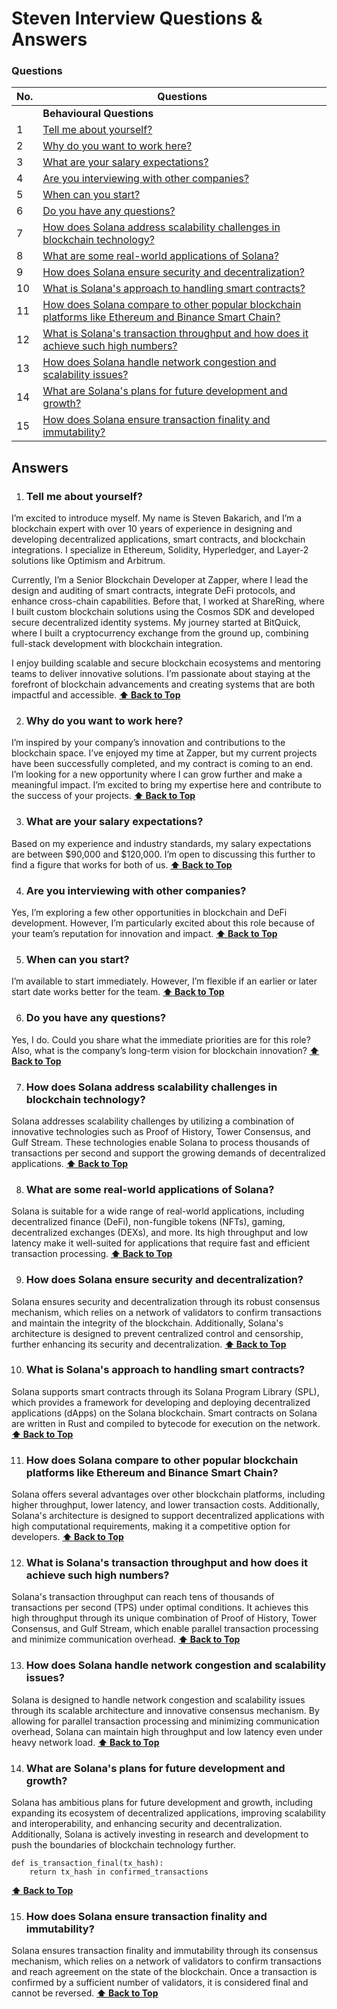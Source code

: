# Steven Interview Questions & Answers

### Questions

| No. | Questions                                                                                                                                                                                                                        |
| --- | -------------------------------------------------------------------------------------------------------------------------------------------------------------------------------------------------------------------------------- |
|     | **Behavioural Questions**                                                                                                                                                                                                                   
| 1   | [Tell me about yourself?](#Tell-me-about-yourself)
| 2   | [Why do you want to work here?](#Why-do-you-want-to-work-here)
| 3   | [What are your salary expectations?](#What-are-your-salary-expectations)
| 4   | [Are you interviewing with other companies?](#Are-you-interviewing-with-other-companies)
| 5   | [When can you start?](#When-can-you-start)
| 6   | [Do you have any questions?](#Do-you-have-any-questions)
| 7   | [How does Solana address scalability challenges in blockchain technology?](#How-does-Solana-address-scalability-challenges-in-blockchain-technology)
| 8   | [What are some real-world applications of Solana?](#What-are-some-real-world-applications-of-Solana)
| 9   | [How does Solana ensure security and decentralization?](#How-does-Solana-ensure-security-and-decentralization)
| 10   | [What is Solana's approach to handling smart contracts?](#What-is-Solanas-approach-to-handling-smart-contracts)
| 11   | [How does Solana compare to other popular blockchain platforms like Ethereum and Binance Smart Chain?](#How-does-Solana-compare-to-other-popular-blockchain-platforms-like-Ethereum-and-Binance-Smart-Chain)
| 12   | [What is Solana's transaction throughput and how does it achieve such high numbers?](#What-is-Solanas-transaction-throughput-and-how-does-it-achieve-such-high-numbers)
| 13   | [How does Solana handle network congestion and scalability issues?](#How-does-Solana-handle-network-congestion-and-scalability-issues)
| 14   | [What are Solana's plans for future development and growth?](#What-are-Solanas-plans-for-future-development-and-growth)
| 15   | [How does Solana ensure transaction finality and immutability?](#How-does-Solana-ensure-transaction-finality-and-immutability)

## Answers
1. ### Tell me about yourself?
   
I’m excited to introduce myself. My name is Steven Bakarich, and I’m a blockchain expert with over 10 years of experience in designing and developing decentralized applications, smart contracts, and blockchain integrations. I specialize in Ethereum, Solidity, Hyperledger, and Layer-2 solutions like Optimism and Arbitrum.

Currently, I’m a Senior Blockchain Developer at Zapper, where I lead the design and auditing of smart contracts, integrate DeFi protocols, and enhance cross-chain capabilities. Before that, I worked at ShareRing, where I built custom blockchain solutions using the Cosmos SDK and developed secure decentralized identity systems. My journey started at BitQuick, where I built a cryptocurrency exchange from the ground up, combining full-stack development with blockchain integration.

I enjoy building scalable and secure blockchain ecosystems and mentoring teams to deliver innovative solutions. I’m passionate about staying at the forefront of blockchain advancements and creating systems that are both impactful and accessible.
    **[⬆ Back to Top](#questions)**
    
2.  ### Why do you want to work here?

I’m inspired by your company’s innovation and contributions to the blockchain space. I’ve enjoyed my time at Zapper, but my current projects have been successfully completed, and my contract is coming to an end. I’m looking for a new opportunity where I can grow further and make a meaningful impact. I’m excited to bring my expertise here and contribute to the success of your projects.
    **[⬆ Back to Top](#questions)**

3. ### What are your salary expectations?
   
Based on my experience and industry standards, my salary expectations are between $90,000 and $120,000. I’m open to discussing this further to find a figure that works for both of us.
    **[⬆ Back to Top](#questions)**

4. ### Are you interviewing with other companies?

Yes, I’m exploring a few other opportunities in blockchain and DeFi development. However, I’m particularly excited about this role because of your team’s reputation for innovation and impact.
    **[⬆ Back to Top](#questions)**

5. ### When can you start?

I’m available to start immediately. However, I’m flexible if an earlier or later start date works better for the team.
    **[⬆ Back to Top](#questions)**

6. ### Do you have any questions?

Yes, I do. Could you share what the immediate priorities are for this role? Also, what is the company’s long-term vision for blockchain innovation?
    **[⬆ Back to Top](#questions)**
    
7. ### How does Solana address scalability challenges in blockchain technology?

Solana addresses scalability challenges by utilizing a combination of innovative technologies such as Proof of History, Tower Consensus, and Gulf Stream. These technologies enable Solana to process thousands of transactions per second and support the growing demands of decentralized applications.
    **[⬆ Back to Top](#questions)**
    
8. ### What are some real-world applications of Solana?

Solana is suitable for a wide range of real-world applications, including decentralized finance (DeFi), non-fungible tokens (NFTs), gaming, decentralized exchanges (DEXs), and more. Its high throughput and low latency make it well-suited for applications that require fast and efficient transaction processing.
    **[⬆ Back to Top](#questions)**
    
9. ### How does Solana ensure security and decentralization?

Solana ensures security and decentralization through its robust consensus mechanism, which relies on a network of validators to confirm transactions and maintain the integrity of the blockchain. Additionally, Solana's architecture is designed to prevent centralized control and censorship, further enhancing its security and decentralization.
    **[⬆ Back to Top](#questions)**

10. ### What is Solana's approach to handling smart contracts?

Solana supports smart contracts through its Solana Program Library (SPL), which provides a framework for developing and deploying decentralized applications (dApps) on the Solana blockchain. Smart contracts on Solana are written in Rust and compiled to bytecode for execution on the network.
    **[⬆ Back to Top](#questions)**
    
11. ### How does Solana compare to other popular blockchain platforms like Ethereum and Binance Smart Chain?

Solana offers several advantages over other blockchain platforms, including higher throughput, lower latency, and lower transaction costs. Additionally, Solana's architecture is designed to support decentralized applications with high computational requirements, making it a competitive option for developers.
   **[⬆ Back to Top](#questions)**

12. ### What is Solana's transaction throughput and how does it achieve such high numbers?

Solana's transaction throughput can reach tens of thousands of transactions per second (TPS) under optimal conditions. It achieves this high throughput through its unique combination of Proof of History, Tower Consensus, and Gulf Stream, which enable parallel transaction processing and minimize communication overhead.
   **[⬆ Back to Top](#questions)**

13. ### How does Solana handle network congestion and scalability issues?

Solana is designed to handle network congestion and scalability issues through its scalable architecture and innovative consensus mechanism. By allowing for parallel transaction processing and minimizing communication overhead, Solana can maintain high throughput and low latency even under heavy network load.
   **[⬆ Back to Top](#questions)**

14. ### What are Solana's plans for future development and growth?

Solana has ambitious plans for future development and growth, including expanding its ecosystem of decentralized applications, improving scalability and interoperability, and enhancing security and decentralization. Additionally, Solana is actively investing in research and development to push the boundaries of blockchain technology further.
```
def is_transaction_final(tx_hash):
    return tx_hash in confirmed_transactions
```
   **[⬆ Back to Top](#questions)**

15. ### How does Solana ensure transaction finality and immutability?

Solana ensures transaction finality and immutability through its consensus mechanism, which relies on a network of validators to confirm transactions and reach agreement on the state of the blockchain. Once a transaction is confirmed by a sufficient number of validators, it is considered final and cannot be reversed.
   **[⬆ Back to Top](#questions)**
